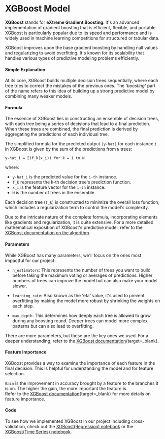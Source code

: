 # XGBoost Model

**XGBoost** stands for **eXtreme Gradient Boosting**. It's an advanced implementation of gradient boosting that is efficient, flexible, and portable. XGBoost is particularly popular due to its speed and performance and is widely used in machine learning competitions for structured or tabular data.

XGBoost improves upon the base gradient boosting by handling null values and regularizing to avoid overfitting. It's known for its scalability that handles various types of predictive modeling problems efficiently.

#### Simple Explanation
At its core, XGBoost builds multiple decision trees sequentially, where each tree tries to correct the mistakes of the previous ones. The *'boosting'* part of the name refers to this idea of building up a strong predictive model by combining many weaker models.

#### Formula

The essence of XGBoost lies in constructing an ensemble of decision trees, with each tree being a series of decisions that lead to a final prediction. When these trees are combined, the final prediction is derived by aggregating the predictions of each individual tree.

The simplified formula for the predicted output `(y-hat)` for each instance `i` in XGBoost is given by the sum of the predictions from `N` trees:

```
y-hat_i = Σ(f_k(x_i)) for k = 1 to N
```

where:

- `y-hat_i` is the predicted value for the `i-th` instance. 
- `f_k` represents the k-th decision tree's prediction function.
- `x_i` is the feature vector for the `i-th` instance.
- `N` is the number of trees in the ensemble.

Each decision tree (`f_k`) is constructed to minimize the overall loss function, which includes a regularization term to control the model's complexity.

Due to the intricate nature of the complete formula, incorporating elements like gradients and regularization, it is quite extensive. For a more detailed mathematical exposition of XGBoost's predictive model, refer to the [XGBoost documentation on the algorithm](https://xgboost.readthedocs.io/en/latest/tutorials/model.html).

#### Parameters
While XGBoost has many parameters, we'll focus on the ones most impactful for our project:

- `n_estimators`: This represents the number of trees you want to build before taking the maximum voting or averages of predictions. Higher numbers of trees can improve the model but can also make your model slower.

- `learning_rate`: Also known as the 'eta' value, it's used to prevent overfitting by making the model more robust by shrinking the weights on each step.

- `max_depth`: This determines how deeply each tree is allowed to grow during any boosting round. Deeper trees can model more complex patterns but can also lead to overfitting.

There are more parameters, but these are the key ones we used. For a deeper understanding, refer to the [XGBoost documentation](https://xgboost.readthedocs.io/en/latest/parameter.html){target=_blank}.

#### Feature Importance
XGBoost provides a way to examine the importance of each feature in the final decision. This is helpful for understanding the model and for feature selection.

`Gain` is the improvement in accuracy brought by a feature to the branches it is on. The higher the gain, the more important the feature is. <br>
Refer to the [XGBoost documentation](https://xgboost.readthedocs.io/en/stable/R-package/discoverYourData.html#feature-importance){target=_blank} for more details on feature importance.

#### Code

[//]: # (TODO: Add link to notebook)
To see how we implemented XGBoost in our project including cross-validation, check out the [XGBoost(Regression) notebook]() or the [XGBoost(Time Series) notebook]().